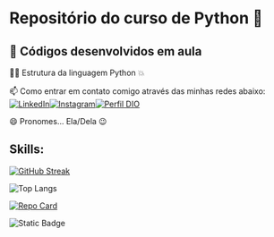 # Repositório do curso de Python 👋


## 📝 Códigos desenvolvidos em aula 

👩‍💻 Estrutura da linguagem Python 💥

📫 Como entrar em contato comigo através das minhas redes abaixo:
[![LinkedIn](https://img.shields.io/badge/LinkedIn-000?style=for-the-badge&logo=linkedin&logoColor=00000)](https://www.linkedin.com/in/milenasantossouza/)[![Instagram](https://img.shields.io/badge/Instagram-000?style=for-the-badge&logo=instagram)](https://www.instagram.com/miih.sts)[![Perfil DIO](https://img.shields.io/badge/-Meu%20Perfil%20na%20DIO-30A3DC?style=for-the-badge)](https://web.dio.me/users/miihsts)


😄 Pronomes... Ela/Dela  😉



## Skills:


[![GitHub Streak](https://streak-stats.demolab.com?user=miihsts&theme=python-dark&locale=pt_BR)](https://git.io/streak-stats)

![Top Langs](https://github-readme-stats-git-masterrstaa-rickstaa.vercel.app/api/top-langs/?username=miihsts&bg_color=000&border_color=30A3DC&title_color=E94D5F&text_color=FFF)


[![Repo Card](https://github-readme-stats.vercel.app/api/pin/?username=miihsts&repo=curso_python&bg_color=000&border_color=30A3DC&show_icons=true&icon_color=30A3DC&title_color=E94D5F&text_color=FFF)](https://github.com/miihsts/curso_python)

![Static Badge](https://img.shields.io/badge/:badgeContent)
